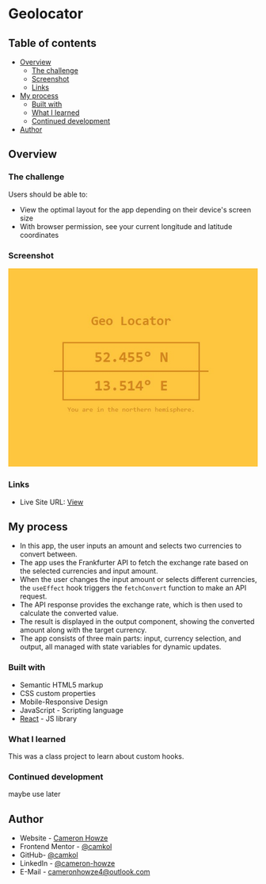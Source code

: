 # Geolocator

## Table of contents

- [Overview](#overview)
  - [The challenge](#the-challenge)
  - [Screenshot](#screenshot)
  - [Links](#links)
- [My process](#my-process)
  - [Built with](#built-with)
  - [What I learned](#what-i-learned)
  - [Continued development](#continued-development)
- [Author](#author)

## Overview

### The challenge

Users should be able to:

- View the optimal layout for the app depending on their device's screen size
- With browser permission, see your current longitude and latitude coordinates

### Screenshot

![](./screen.jpg)

### Links

- Live Site URL: [View](https://geolocator24.netlify.app/)

## My process

- In this app, the user inputs an amount and selects two currencies to convert between.
- The app uses the Frankfurter API to fetch the exchange rate based on the selected currencies and input amount.
- When the user changes the input amount or selects different currencies, the `useEffect` hook triggers the `fetchConvert` function to make an API request.
- The API response provides the exchange rate, which is then used to calculate the converted value.
- The result is displayed in the output component, showing the converted amount along with the target currency.
- The app consists of three main parts: input, currency selection, and output, all managed with state variables for dynamic updates.

### Built with

- Semantic HTML5 markup
- CSS custom properties
- Mobile-Responsive Design
- JavaScript - Scripting language
- [React](https://reactjs.org/) - JS library

### What I learned

This was a class project to learn about custom hooks.

### Continued development

maybe use later

## Author

- Website - [Cameron Howze](https://camkol.github.io/)
- Frontend Mentor - [@camkol](https://www.frontendmentor.io/profile/camkol)
- GitHub- [@camkol](https://github.com/camkol)
- LinkedIn - [@cameron-howze](https://www.linkedin.com/in/cameron-howze-28a646109/)
- E-Mail - [cameronhowze4@outlook.com](mailto:cameronhowze4@outlook.com)

